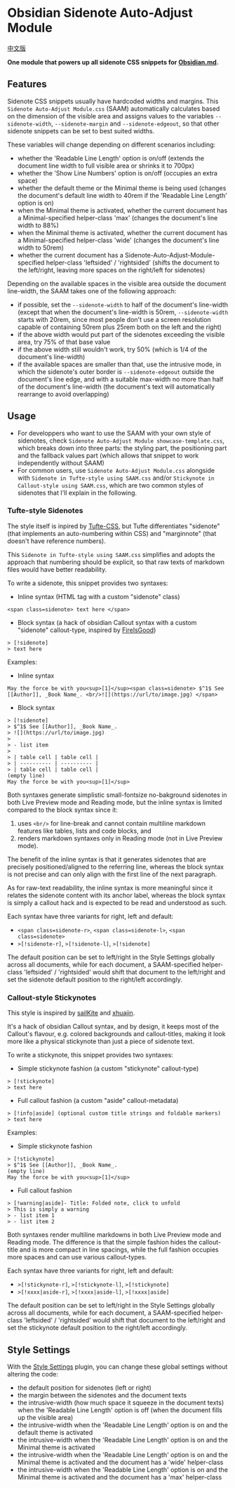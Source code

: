 # Obsidian Sidenote Auto-Adjust Module

[中文版](README.zh-CN.md)


**One module that powers up all sidenote CSS snippets for [Obsidian.md](https://obsidian.md).**


## Features

Sidenote CSS snippets usually have hardcoded widths and margins. This `Sidenote Auto-Adjust Module.css` (SAAM) automatically calculates based on the dimension of the visible area and assigns values to the variables `--sidenote-width`, `--sidenote-margin` and `--sidenote-edgeout`, so that other sidenote snippets can be set to best suited widths.

These variables will change depending on different scenarios including:

- whether the 'Readable Line Length' option is on/off (extends the document line width to full visible area or shrinks it to 700px)
- whether the 'Show Line Numbers' option is on/off (occupies an extra space)
- whether the default theme or the Minimal theme is being used (changes the document's default line width to 40rem if the 'Readable Line Length' option is on)
- when the Minimal theme is activated, whether the current document has a Minimal-specified helper-class 'max' (changes the document's line width to 88%)
- when the Minimal theme is activated, whether the current document has a Minimal-specified helper-class 'wide' (changes the document's line width to 50rem)
- whether the current document has a Sidenote-Auto-Adjust-Module-specified helper-class 'leftsided' / 'rightsided' (shifts the document to the left/right, leaving more spaces on the right/left for sidenotes)

Depending on the available spaces in the visible area outside the document line-width, the SAAM takes one of the following approach:

- if possible, set the `--sidenote-width` to half of the document's line-width (except that when the document's line-width is 50rem, `--sidenote-width` starts with 20rem, since most people don't use a screen resolution capable of containing 50rem plus 25rem both on the left and the right)
- if the above width would put part of the sidenotes exceeding the visible area, try 75% of that base value
- if the above width still wouldn't work, try 50% (which is 1/4 of the document's line-width)
- if the available spaces are smaller than that, use the intrusive mode, in which the sidenote's outer border is `--sidenote-edgeout` outside the document's line edge, and with a suitable max-width no more than half of the document's line-width (the document's text will automatically rearrange to avoid overlapping)

## Usage

- For developpers who want to use the SAAM with your own style of sidenotes, check `Sidenote Auto-Adjust Module showcase-template.css`, which breaks down into three parts: the styling part, the positioning part and the fallback values part (which allows that snippet to work independently without SAAM)
- For common users, use `Sidenote Auto-Adjust Module.css` alongside with `Sidenote in Tufte-style using SAAM.css` and/or `Stickynote in Callout-style using SAAM.css`, which are two common styles of sidenotes that I'll explain in the following.

### Tufte-style Sidenotes

The style itself is inpired by [Tufte-CSS](https://edwardtufte.github.io/tufte-css/), but Tufte differentiates "sidenote" (that implements an auto-numbering within CSS) and "marginnote" (that doesn't have reference numbers).

This `Sidenote in Tufte-style using SAAM.css` simplifies and adopts the approach that numbering should be explicit, so that raw texts of markdown files would have better readability.

To write a sidenote, this snippet provides two syntaxes:

- Inline syntax (HTML tag with a custom "sidenote" class)
```
<span class=sidenote> text here </span>
```
- Block syntax (a hack of obsidian Callout syntax with a custom "sidenote" callout-type, inspired by [FireIsGood](https://github.com/r-u-s-h-i-k-e-s-h/Obsidian-CSS-Snippets/blob/Collection/Snippets/Sidenote%20callout%2002.md))
```
> [!sidenote]
> text here
```

Examples:

- Inline syntax
```
May the force be with you<sup>[1]</sup><span class=sidenote> $^1$ See [[Author]], _Book Name_. <br/>![](https://url/to/image.jpg) </span>
```
- Block syntax
```
> [!sidenote]
> $^1$ See [[Author]], _Book Name_.
> ![](https://url/to/image.jpg)
> 
> - list item
>
> | table cell | table cell |
> | ---------- | ---------- |
> | table cell | table cell |
(empty line)
May the force be with you<sup>[1]</sup>
```

Both syntaxes generate simplistic small-fontsize no-bakground sidenotes in both Live Preview mode and Reading mode, but the inline syntax is limited compared to the block syntax since it:

1. uses `<br/>` for line-break and cannot contain multiline markdown features like tables, lists and code blocks, and
2. renders markdown syntaxes only in Reading mode (not in Live Preview mode).

The benefit of the inline syntax is that it generates sidenotes that are precisely positioned/aligned to the referring line, whereas the block syntax is not precise and can only align with the first line of the next paragraph.

As for raw-text readability, the inline syntax is more meaningful since it relates the sidenote content with its anchor label, whereas the block syntax is simply a callout hack and is expected to be read and understood as such.

Each syntax have three variants for right, left and default:

- `<span class=sidenote-r>`,  `<span class=sidenote-l>`,  `<span class=sidenote>`
- `>[!sidenote-r]`,  `>[!sidenote-l]`,  `>[!sidenote]`

The default position can be set to left/right in the Style Settings globally across all documents, while for each document, a SAAM-specified helper-class 'leftsided' / 'rightsided' would shift that document to the left/right and set the sidenote default position to the right/left accordingly.

### Callout-style Stickynotes

This style is inspired by [sailKite](https://github.com/r-u-s-h-i-k-e-s-h/Obsidian-CSS-Snippets/blob/Collection/Snippets/Sidenote%20callout%2001.md) and [xhuajin](https://github.com/xhuajin/obsidian-sidenote-callout).

It's a hack of obsidian Callout syntax, and by design, it keeps most of the Callout's flavour, e.g. colored backgrounds and callout-titles, making it look more like a physical stickynote than just a piece of sidenote text.

To write a stickynote, this snippet provides two syntaxes:

- Simple stickynote fashion (a custom "stickynote" callout-type)
```
> [!stickynote]
> text here
```
- Full callout fashion (a custom "aside" callout-metadata)
```
> [!info|aside] (optional custom title strings and foldable markers)
> text here
```

Examples:

- Simple stickynote fashion
```
> [!stickynote]
> $^1$ See [[Author]], _Book Name_.
(empty line)
May the force be with you<sup>[1]</sup>
```
- Full callout fashion
```
> [!warning|aside]- Title: Folded note, click to unfold
> This is simply a warning
> - list item 1
> - list item 2
```

Both syntaxes render multiline markdowns in both Live Preview mode and Reading mode. The difference is that the simple fashion hides the callout-title and is more compact in line spacings, while the full fashion occupies more spaces and can use various callout-types.

Each syntax have three variants for right, left and default:

- `>[!stickynote-r]`,  `>[!stickynote-l]`,  `>[!stickynote]`
- `>[!xxxx|aside-r]`,  `>[!xxxx|aside-l]`,  `>[!xxxx|aside]`

The default position can be set to left/right in the Style Settings globally across all documents, while for each document, a SAAM-specified helper-class 'leftsided' / 'rightsided' would shift that document to the left/right and set the stickynote default position to the right/left accordingly.

## Style Settings

With the [Style Settings](https://github.com/mgmeyers/obsidian-style-settings) plugin, you can change these global settings without altering the code:

- the default position for sidenotes (left or right)
- the margin between the sidenotes and the document texts
- the intrusive-width (how much space it squeeze in the document texts) when the 'Readable Line Length' option is off (when the document fills up the visible area)
- the intrusive-width when the 'Readable Line Length' option is on and the default theme is activated
- the intrusive-width when the 'Readable Line Length' option is on and the Minimal theme is activated
- the intrusive-width when the 'Readable Line Length' option is on and the Minimal theme is activated and the document has a 'wide' helper-class
- the intrusive-width when the 'Readable Line Length' option is on and the Minimal theme is activated and the document has a 'max' helper-class
